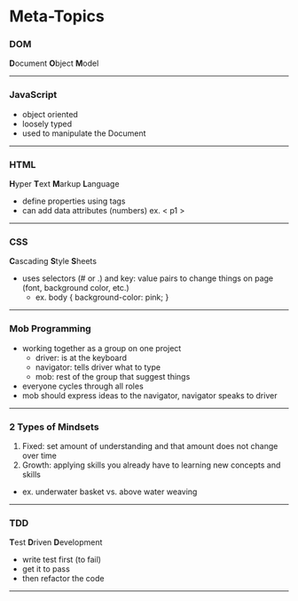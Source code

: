 # **Meta-Topics**

### DOM
**D**ocument
**O**bject
**M**odel
___

### JavaScript
- object oriented
- loosely typed
- used to manipulate the Document
___

### HTML
**H**yper
**T**ext
**M**arkup
**L**anguage
- define properties using tags
- can add data attributes (numbers) ex. < p1 >
___

### CSS
**C**ascading
**S**tyle
**S**heets
- uses selectors (# or .) and key: value pairs to change things on page (font, background color, etc.)
  - ex. body {
    background-color: pink;
  }
___

### Mob Programming
- working together as a group on one project
  - driver: is at the keyboard
  - navigator: tells driver what to type
  - mob: rest of the group that suggest things
- everyone cycles through all roles
- mob should express ideas to the navigator, navigator speaks to driver
___

### 2 Types of Mindsets

1. Fixed: set amount of understanding and that amount does not change over time
2. Growth: applying skills you already have to learning new concepts and skills
  - ex. underwater basket vs. above water weaving
___

### TDD
**T**est
**D**riven
**D**evelopment
- write test first (to fail)
- get it to pass
- then refactor the code
___
